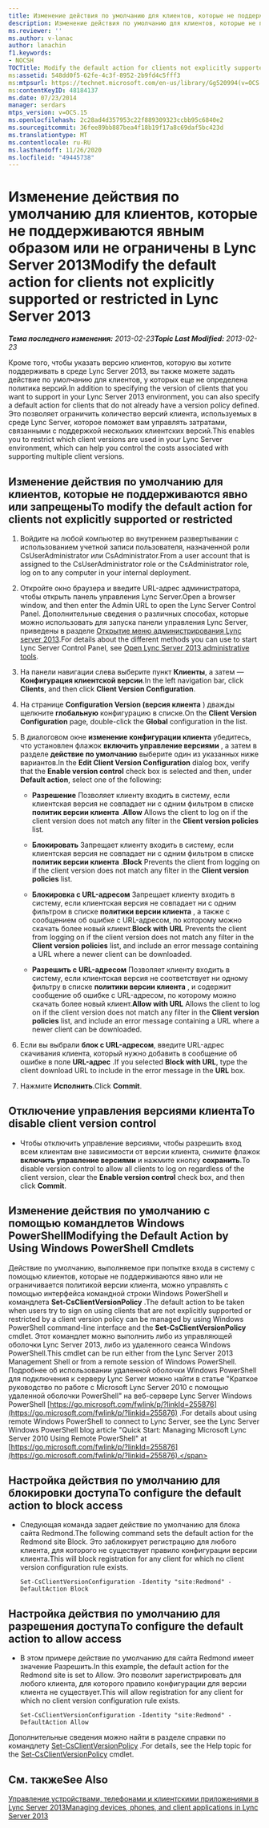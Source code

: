 ```yaml
---
title: Изменение действия по умолчанию для клиентов, которые не поддерживаются явно или запрещены
description: Изменение действия по умолчанию для клиентов, которые не поддерживаются явно или запрещены.
ms.reviewer: ''
ms.author: v-lanac
author: lanachin
f1.keywords:
- NOCSH
TOCTitle: Modify the default action for clients not explicitly supported or restricted
ms:assetid: 548dd0f5-62fe-4c3f-8952-2b9fd4c5fff3
ms:mtpsurl: https://technet.microsoft.com/en-us/library/Gg520994(v=OCS.15)
ms:contentKeyID: 48184137
ms.date: 07/23/2014
manager: serdars
mtps_version: v=OCS.15
ms.openlocfilehash: 2c28ad4d357953c22f889309323ccbb95c6840e2
ms.sourcegitcommit: 36fee89bb887bea4f18b19f17a8c69daf5bc423d
ms.translationtype: MT
ms.contentlocale: ru-RU
ms.lasthandoff: 11/26/2020
ms.locfileid: "49445738"
---
```

# <a name="modify-the-default-action-for-clients-not-explicitly-supported-or-restricted-in-lync-server-2013"></a><span data-ttu-id="7fcbf-103">Изменение действия по умолчанию для клиентов, которые не поддерживаются явным образом или не ограничены в Lync Server 2013</span><span class="sxs-lookup"><span data-stu-id="7fcbf-103">Modify the default action for clients not explicitly supported or restricted in Lync Server 2013</span></span>

<div data-xmlns="http://www.w3.org/1999/xhtml">

<div class="topic" data-xmlns="http://www.w3.org/1999/xhtml" data-msxsl="urn:schemas-microsoft-com:xslt" data-cs="https://msdn.microsoft.com/">

<div data-asp="https://msdn2.microsoft.com/asp">



</div>

<div id="mainSection">

<div id="mainBody"><span data-ttu-id="7fcbf-104">

<span> </span></span><span class="sxs-lookup"><span data-stu-id="7fcbf-104">

<span> </span></span></span>

<span data-ttu-id="7fcbf-105">_**Тема последнего изменения:** 2013-02-23_</span><span class="sxs-lookup"><span data-stu-id="7fcbf-105">_**Topic Last Modified:** 2013-02-23_</span></span>

<span data-ttu-id="7fcbf-106">Кроме того, чтобы указать версию клиентов, которую вы хотите поддерживать в среде Lync Server 2013, вы также можете задать действие по умолчанию для клиентов, у которых еще не определена политика версий.</span><span class="sxs-lookup"><span data-stu-id="7fcbf-106">In addition to specifying the version of clients that you want to support in your Lync Server 2013 environment, you can also specify a default action for clients that do not already have a version policy defined.</span></span> <span data-ttu-id="7fcbf-107">Это позволяет ограничить количество версий клиента, используемых в среде Lync Server, которое поможет вам управлять затратами, связанными с поддержкой нескольких клиентских версий.</span><span class="sxs-lookup"><span data-stu-id="7fcbf-107">This enables you to restrict which client versions are used in your Lync Server environment, which can help you control the costs associated with supporting multiple client versions.</span></span>

<div>

## <a name="to-modify-the-default-action-for-clients-not-explicitly-supported-or-restricted"></a><span data-ttu-id="7fcbf-108">Изменение действия по умолчанию для клиентов, которые не поддерживаются явно или запрещены</span><span class="sxs-lookup"><span data-stu-id="7fcbf-108">To modify the default action for clients not explicitly supported or restricted</span></span>

1.  <span data-ttu-id="7fcbf-109">Войдите на любой компьютер во внутреннем развертывании с использованием учетной записи пользователя, назначенной роли CsUserAdministrator или CsAdministrator.</span><span class="sxs-lookup"><span data-stu-id="7fcbf-109">From a user account that is assigned to the CsUserAdministrator role or the CsAdministrator role, log on to any computer in your internal deployment.</span></span>

2.  <span data-ttu-id="7fcbf-110">Откройте окно браузера и введите URL-адрес администратора, чтобы открыть панель управления Lync Server.</span><span class="sxs-lookup"><span data-stu-id="7fcbf-110">Open a browser window, and then enter the Admin URL to open the Lync Server Control Panel.</span></span> <span data-ttu-id="7fcbf-111">Дополнительные сведения о различных способах, которые можно использовать для запуска панели управления Lync Server, приведены в разделе [Открытие меню администрирования Lync server 2013](lync-server-2013-open-lync-server-administrative-tools.md).</span><span class="sxs-lookup"><span data-stu-id="7fcbf-111">For details about the different methods you can use to start Lync Server Control Panel, see [Open Lync Server 2013 administrative tools](lync-server-2013-open-lync-server-administrative-tools.md).</span></span>

3.  <span data-ttu-id="7fcbf-112">На панели навигации слева выберите пункт **Клиенты**, а затем — **Конфигурация клиентской версии**.</span><span class="sxs-lookup"><span data-stu-id="7fcbf-112">In the left navigation bar, click **Clients**, and then click **Client Version Configuration**.</span></span>

4.  <span data-ttu-id="7fcbf-113">На странице **Configuration Version (версия клиента** ) дважды щелкните **глобальную** конфигурацию в списке.</span><span class="sxs-lookup"><span data-stu-id="7fcbf-113">On the **Client Version Configuration** page, double-click the **Global** configuration in the list.</span></span>

5.  <span data-ttu-id="7fcbf-114">В диалоговом окне **изменение конфигурации клиента** убедитесь, что установлен флажок **включить управление версиями** , а затем в разделе **действие по умолчанию** выберите один из указанных ниже вариантов.</span><span class="sxs-lookup"><span data-stu-id="7fcbf-114">In the **Edit Client Version Configuration** dialog box, verify that the **Enable version control** check box is selected and then, under **Default action**, select one of the following:</span></span>
    
      - <span data-ttu-id="7fcbf-115">**Разрешение**   Позволяет клиенту входить в систему, если клиентская версия не совпадает ни с одним фильтром в списке **политик версии клиента** .</span><span class="sxs-lookup"><span data-stu-id="7fcbf-115">**Allow**   Allows the client to log on if the client version does not match any filter in the **Client version policies** list.</span></span>
    
      - <span data-ttu-id="7fcbf-116">**Блокировать**   Запрещает клиенту входить в систему, если клиентская версия не совпадает ни с одним фильтром в списке **политик версии клиента** .</span><span class="sxs-lookup"><span data-stu-id="7fcbf-116">**Block**   Prevents the client from logging on if the client version does not match any filter in the **Client version policies** list.</span></span>
    
      - <span data-ttu-id="7fcbf-117">**Блокировка с URL-адресом**   Запрещает клиенту входить в систему, если клиентская версия не совпадает ни с одним фильтром в списке **политики версии клиента** , а также с сообщением об ошибке с URL-адресом, по которому можно скачать более новый клиент.</span><span class="sxs-lookup"><span data-stu-id="7fcbf-117">**Block with URL**   Prevents the client from logging on if the client version does not match any filter in the **Client version policies** list, and include an error message containing a URL where a newer client can be downloaded.</span></span>
    
      - <span data-ttu-id="7fcbf-118">**Разрешить с URL-адресом**   Позволяет клиенту входить в систему, если клиентская версия не соответствует ни одному фильтру в списке **политики версии клиента** , и содержит сообщение об ошибке с URL-адресом, по которому можно скачать более новый клиент.</span><span class="sxs-lookup"><span data-stu-id="7fcbf-118">**Allow with URL**   Allows the client to log on if the client version does not match any filter in the **Client version policies** list, and include an error message containing a URL where a newer client can be downloaded.</span></span>

6.  <span data-ttu-id="7fcbf-119">Если вы выбрали **блок с URL-адресом**, введите URL-адрес скачивания клиента, который нужно добавить в сообщение об ошибке в поле **URL-адрес** .</span><span class="sxs-lookup"><span data-stu-id="7fcbf-119">If you selected **Block with URL**, type the client download URL to include in the error message in the **URL** box.</span></span>

7.  <span data-ttu-id="7fcbf-120">Нажмите **Исполнить**.</span><span class="sxs-lookup"><span data-stu-id="7fcbf-120">Click **Commit**.</span></span>

</div>

<div>

## <a name="to-disable-client-version-control"></a><span data-ttu-id="7fcbf-121">Отключение управления версиями клиента</span><span class="sxs-lookup"><span data-stu-id="7fcbf-121">To disable client version control</span></span>

  - <span data-ttu-id="7fcbf-122">Чтобы отключить управление версиями, чтобы разрешить вход всем клиентам вне зависимости от версии клиента, снимите флажок **включить управление версиями** и нажмите кнопку **сохранить**.</span><span class="sxs-lookup"><span data-stu-id="7fcbf-122">To disable version control to allow all clients to log on regardless of the client version, clear the **Enable version control** check box, and then click **Commit**.</span></span>

</div>

<div>

## <a name="modifying-the-default-action-by-using-windows-powershell-cmdlets"></a><span data-ttu-id="7fcbf-123">Изменение действия по умолчанию с помощью командлетов Windows PowerShell</span><span class="sxs-lookup"><span data-stu-id="7fcbf-123">Modifying the Default Action by Using Windows PowerShell Cmdlets</span></span>

<span data-ttu-id="7fcbf-124">Действие по умолчанию, выполняемое при попытке входа в систему с помощью клиентов, которые не поддерживаются явно или не ограничивается политикой версии клиента, можно управлять с помощью интерфейса командной строки Windows PowerShell и командлета **Set-CsClientVersionPolicy** .</span><span class="sxs-lookup"><span data-stu-id="7fcbf-124">The default action to be taken when users try to sign on using clients that are not explicitly supported or restricted by a client version policy can be managed by using Windows PowerShell command-line interface and the **Set-CsClientVersionPolicy** cmdlet.</span></span> <span data-ttu-id="7fcbf-125">Этот командлет можно выполнить либо из управляющей оболочки Lync Server 2013, либо из удаленного сеанса Windows PowerShell.</span><span class="sxs-lookup"><span data-stu-id="7fcbf-125">This cmdlet can be run either from the Lync Server 2013 Management Shell or from a remote session of Windows PowerShell.</span></span> <span data-ttu-id="7fcbf-126">Подробнее об использовании удаленной оболочки Windows PowerShell для подключения к серверу Lync Server можно найти в статье "Краткое руководство по работе с Microsoft Lync Server 2010 с помощью удаленной оболочки PowerShell" на веб-сервере Lync Server Windows PowerShell [https://go.microsoft.com/fwlink/p/?linkId=255876](https://go.microsoft.com/fwlink/p/?linkid=255876) .</span><span class="sxs-lookup"><span data-stu-id="7fcbf-126">For details about using remote Windows PowerShell to connect to Lync Server, see the Lync Server Windows PowerShell blog article "Quick Start: Managing Microsoft Lync Server 2010 Using Remote PowerShell" at [https://go.microsoft.com/fwlink/p/?linkId=255876](https://go.microsoft.com/fwlink/p/?linkid=255876).</span></span>

<div>

## <a name="to-configure-the-default-action-to-block-access"></a><span data-ttu-id="7fcbf-127">Настройка действия по умолчанию для блокировки доступа</span><span class="sxs-lookup"><span data-stu-id="7fcbf-127">To configure the default action to block access</span></span>

  - <span data-ttu-id="7fcbf-128">Следующая команда задает действие по умолчанию для блока сайта Redmond.</span><span class="sxs-lookup"><span data-stu-id="7fcbf-128">The following command sets the default action for the Redmond site Block.</span></span> <span data-ttu-id="7fcbf-129">Это заблокирует регистрацию для любого клиента, для которого не существует правило конфигурации версии клиента.</span><span class="sxs-lookup"><span data-stu-id="7fcbf-129">This will block registration for any client for which no client version configuration rule exists.</span></span>
    
        Set-CsClientVersionConfiguration -Identity "site:Redmond" -DefaultAction Block

</div>

<div>

## <a name="to-configure-the-default-action-to-allow-access"></a><span data-ttu-id="7fcbf-130">Настройка действия по умолчанию для разрешения доступа</span><span class="sxs-lookup"><span data-stu-id="7fcbf-130">To configure the default action to allow access</span></span>

  - <span data-ttu-id="7fcbf-131">В этом примере действие по умолчанию для сайта Redmond имеет значение Разрешить.</span><span class="sxs-lookup"><span data-stu-id="7fcbf-131">In this example, the default action for the Redmond site is set to Allow.</span></span> <span data-ttu-id="7fcbf-132">Это позволит зарегистрировать для любого клиента, для которого правило конфигурации для версии клиента не существует.</span><span class="sxs-lookup"><span data-stu-id="7fcbf-132">This will allow registration for any client for which no client version configuration rule exists.</span></span>
    
        Set-CsClientVersionConfiguration -Identity "site:Redmond" -DefaultAction Allow

</div>

<span data-ttu-id="7fcbf-133">Дополнительные сведения можно найти в разделе справки по командлету [Set-CsClientVersionPolicy](https://technet.microsoft.com/library/Gg398876(v=OCS.15)) .</span><span class="sxs-lookup"><span data-stu-id="7fcbf-133">For details, see the Help topic for the [Set-CsClientVersionPolicy](https://technet.microsoft.com/library/Gg398876(v=OCS.15)) cmdlet.</span></span>

</div>

<div>

## <a name="see-also"></a><span data-ttu-id="7fcbf-134">См. также</span><span class="sxs-lookup"><span data-stu-id="7fcbf-134">See Also</span></span>


[<span data-ttu-id="7fcbf-135">Управление устройствами, телефонами и клиентскими приложениями в Lync Server 2013</span><span class="sxs-lookup"><span data-stu-id="7fcbf-135">Managing devices, phones, and client applications in Lync Server 2013</span></span>](lync-server-2013-managing-devices-phones-and-client-applications.md)  
  

<span data-ttu-id="7fcbf-136"></div>

</div>

<span> </span>

</div>

</div>

</span><span class="sxs-lookup"><span data-stu-id="7fcbf-136"></div>

</div>

<span> </span>

</div>

</div>

</span></span></div>

